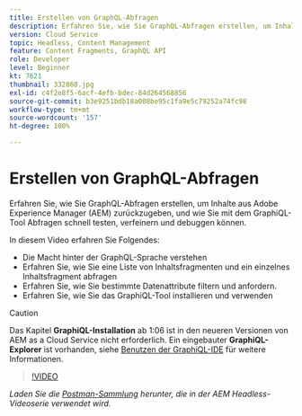```yaml
---
title: Erstellen von GraphQL-Abfragen
description: Erfahren Sie, wie Sie GraphQL-Abfragen erstellen, um Inhalte aus Adobe Experience Manager (AEM) zurückzugeben, und wie Sie mit dem GraphiQL-Tool Abfragen schnell testen, verfeinern und debuggen können.
version: Cloud Service
topic: Headless, Content Management
feature: Content Fragments, GraphQL API
role: Developer
level: Beginner
kt: 7621
thumbnail: 332860.jpg
exl-id: c4f2e8f5-6acf-4efb-bdec-84d264568856
source-git-commit: b3e9251bdb18a008be95c1fa9e5c79252a74fc98
workflow-type: tm+mt
source-wordcount: '157'
ht-degree: 100%

---
```


# Erstellen von GraphQL-Abfragen

Erfahren Sie, wie Sie GraphQL-Abfragen erstellen, um Inhalte aus Adobe Experience Manager (AEM) zurückzugeben, und wie Sie mit dem GraphiQL-Tool Abfragen schnell testen, verfeinern und debuggen können.

In diesem Video erfahren Sie Folgendes:

+ Die Macht hinter der GraphQL-Sprache verstehen
+ Erfahren Sie, wie Sie eine Liste von Inhaltsfragmenten und ein einzelnes Inhaltsfragment abfragen
+ Erfahren Sie, wie Sie bestimmte Datenattribute filtern und anfordern.
+ Erfahren Sie, wie Sie das GraphiQL-Tool installieren und verwenden

>[!CAUTION]
>
>Das Kapitel **GraphiQL-Installation** ab 1:06 ist in den neueren Versionen von AEM as a Cloud Service nicht erforderlich. Ein eingebauter **GraphiQL-Explorer** ist vorhanden, siehe [Benutzen der GraphiQL-IDE](https://experienceleague.adobe.com/docs/experience-manager-cloud-service/content/headless/graphql-api/graphiql-ide.html?lang=de) für weitere Informationen.


>[!VIDEO](https://video.tv.adobe.com/v/332860?quality=12&learn=on)

_Laden Sie die [Postman-Sammlung](./assets/aem-headless-video-series.postman_collection.json) herunter, die in der AEM Headless-Videoserie verwendet wird._
